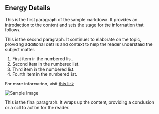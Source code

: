 ## Energy Details

This is the first paragraph of the sample markdown. It provides an introduction to the content and sets the stage for the information that follows.

This is the second paragraph. It continues to elaborate on the topic, providing additional details and context to help the reader understand the subject matter.

1. First item in the numbered list.
2. Second item in the numbered list.
3. Third item in the numbered list.
4. Fourth item in the numbered list.

For more information, visit [this link](https://example.com).

![Sample Image](https://via.placeholder.com/150)

This is the final paragraph. It wraps up the content, providing a conclusion or a call to action for the reader.

